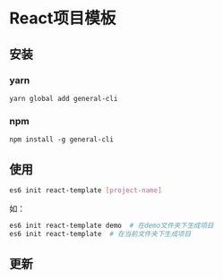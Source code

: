# React项目模板
## 安装

### yarn 

```
yarn global add general-cli
```

### npm 

```
npm install -g general-cli
```

## 使用

```sh
es6 init react-template [project-name]
```

如：

```sh
es6 init react-template demo  # 在demo文件夹下生成项目
es6 init react-template  # 在当前文件夹下生成项目
```

## 更新

 
